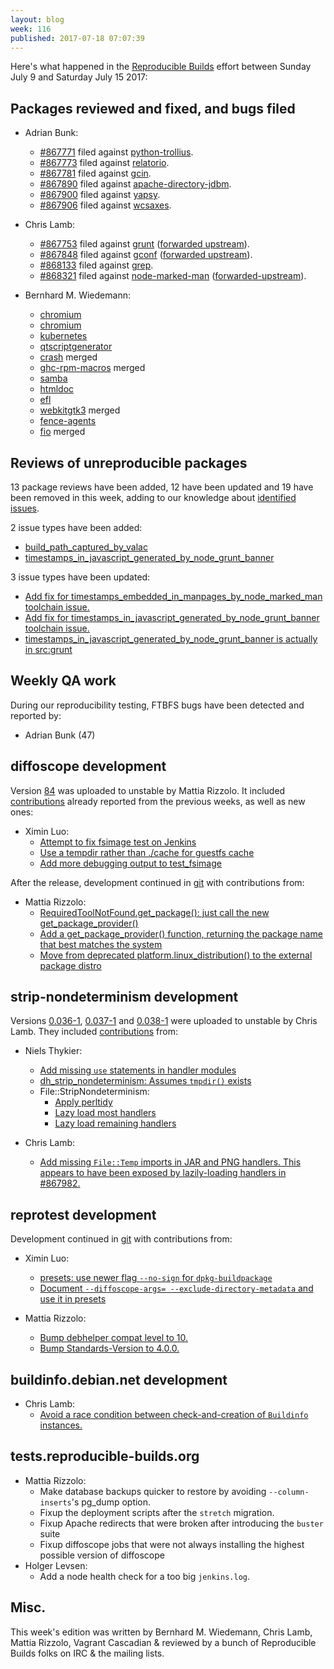 ```yaml
---
layout: blog
week: 116
published: 2017-07-18 07:07:39
---
```


Here's what happened in the [Reproducible Builds](https://reproducible-builds.org) effort between Sunday July 9 and Saturday July 15 2017:

Packages reviewed and fixed, and bugs filed
-------------------------------------------

* Adrian Bunk:
  * [#867771](https://bugs.debian.org/867771) filed against [python-trollius](https://tracker.debian.org/pkg/python-trollius).
  * [#867773](https://bugs.debian.org/867773) filed against [relatorio](https://tracker.debian.org/pkg/relatorio).
  * [#867781](https://bugs.debian.org/867781) filed against [gcin](https://tracker.debian.org/pkg/gcin).
  * [#867890](https://bugs.debian.org/867890) filed against [apache-directory-jdbm](https://tracker.debian.org/pkg/apache-directory-jdbm).
  * [#867900](https://bugs.debian.org/867900) filed against [yapsy](https://tracker.debian.org/pkg/yapsy).
  * [#867906](https://bugs.debian.org/867906) filed against [wcsaxes](https://tracker.debian.org/pkg/wcsaxes).

* Chris Lamb:
  * [#867753](https://bugs.debian.org/867753) filed against [grunt](https://tracker.debian.org/pkg/grunt) ([forwarded upstream](https://github.com/gruntjs/grunt/pull/1596)).
  * [#867848](https://bugs.debian.org/867848) filed against [gconf](https://tracker.debian.org/pkg/gconf) ([forwarded upstream](https://bugzilla.gnome.org/show_bug.cgi?id=784738)).
  * [#868133](https://bugs.debian.org/868133) filed against [grep](https://tracker.debian.org/pkg/grep).
  * [#868321](https://bugs.debian.org/868321) filed against [node-marked-man](https://tracker.debian.org/pkg/node-marked-man) ([forwarded-upstream](https://github.com/kapouer/marked-man/pull/12)).

* Bernhard M. Wiedemann:
  * [chromium](https://chromium-review.googlesource.com/563663)
  * [chromium](https://chromium-review.googlesource.com/564598)
  * [kubernetes](https://github.com/kubernetes/kubernetes/pull/48708)
  * [qtscriptgenerator](https://codereview.qt-project.org/199634)
  * [crash](https://github.com/crash-utility/crash/pull/14) merged
  * [ghc-rpm-macros](https://github.com/fedora-haskell/ghc-rpm-macros/commit/331f527a6d82c555f08fd5134a6b5cf27b2cf828) merged
  * [samba](https://lists.samba.org/archive/samba-technical/2017-July/121677.html)
  * [htmldoc](https://github.com/michaelrsweet/htmldoc/pull/310)
  * [efl](https://phab.enlightenment.org/D5023)
  * [webkitgtk3](https://bugs.webkit.org/show_bug.cgi?id=174540) merged
  * [fence-agents](https://github.com/ClusterLabs/fence-agents/pull/129)
  * [fio](https://github.com/axboe/fio/commit/785e49c659023df1735bff195ad4ba133ebd23a7) merged


Reviews of unreproducible packages
----------------------------------

13 package reviews have been added, 12 have been updated and 19 have been removed in this week,
adding to our knowledge about [identified issues](https://tests.reproducible-builds.org/debian/index_issues.html).

2 issue types have been added:

- [build\_path\_captured\_by\_valac](https://salsa.debian.org/reproducible-builds/reproducible-notes/commit/5419df72)
- [timestamps\_in\_javascript\_generated\_by\_node\_grunt\_banner](https://salsa.debian.org/reproducible-builds/reproducible-notes/commit/8e03ac72)

3 issue types have been updated:

- [Add fix for timestamps\_embedded\_in\_manpages\_by\_node\_marked\_man toolchain issue.](https://salsa.debian.org/reproducible-builds/reproducible-notes/commit/ed0088b5)
- [Add fix for timestamps\_in\_javascript\_generated\_by\_node\_grunt\_banner toolchain issue.](https://salsa.debian.org/reproducible-builds/reproducible-notes/commit/d8e59b41)
- [timestamps\_in\_javascript\_generated\_by\_node\_grunt\_banner is actually in src:grunt](https://salsa.debian.org/reproducible-builds/reproducible-notes/commit/2c4af288)


Weekly QA work
--------------

During our reproducibility testing, FTBFS bugs have been detected and reported by:

 - Adrian Bunk (47)

diffoscope development
----------------------

Version [84](https://tracker.debian.org/news/855731) was uploaded to unstable by Mattia Rizzolo. It included
[contributions](https://salsa.debian.org/reproducible-builds/diffoscope/commits/84)
already reported from the previous weeks, as well as new ones:

- Ximin Luo:
  - [Attempt to fix fsimage test on Jenkins](https://salsa.debian.org/reproducible-builds/diffoscope/commit/19aa724)
  - [Use a tempdir rather than ./cache for guestfs cache](https://salsa.debian.org/reproducible-builds/diffoscope/commit/c9a0c6c)
  - [Add more debugging output to test\_fsimage](https://salsa.debian.org/reproducible-builds/diffoscope/commit/1d677ca)


After the release, development continued in [git](
https://salsa.debian.org/reproducible-builds/diffoscope.git/log) with contributions from:

- Mattia Rizzolo:
  - [RequiredToolNotFound.get\_package(): just call the new get\_package\_provider()](https://salsa.debian.org/reproducible-builds/diffoscope/commit/c12bee5)
  - [Add a get\_package\_provider() function, returning the package name that best matches the system](https://salsa.debian.org/reproducible-builds/diffoscope/commit/e62306e)
  - [Move from deprecated platform.linux\_distribution() to the external package distro](https://salsa.debian.org/reproducible-builds/diffoscope/commit/c8927db)


strip-nondeterminism development
--------------------------------

Versions
[0.036-1](https://tracker.debian.org/news/855606),
[0.037-1](https://tracker.debian.org/news/855616) and
[0.038-1](https://tracker.debian.org/news/855723) were uploaded to unstable by
Chris Lamb. They included [contributions](https://salsa.debian.org/reproducible-builds/strip-nondeterminism/commits/debian/0.036-1) from:

- Niels Thykier:
  - [Add missing `use` statements in handler modules](https://salsa.debian.org/reproducible-builds/strip-nondeterminism.git/commit/?id=bc64781)
  - [dh\_strip\_nondeterminism: Assumes `tmpdir()` exists](https://salsa.debian.org/reproducible-builds/strip-nondeterminism.git/commit/?id=5d28db1)
  - File::StripNondeterminism:
     * [Apply perltidy](https://salsa.debian.org/reproducible-builds/strip-nondeterminism.git/commit/?id=02c3960)
     * [Lazy load most handlers](https://salsa.debian.org/reproducible-builds/strip-nondeterminism.git/commit/?id=45ee739)
     * [Lazy load remaining handlers](https://salsa.debian.org/reproducible-builds/strip-nondeterminism.git/commit/?id=71037f0)

- Chris Lamb:
  - [Add missing `File::Temp` imports in JAR and PNG handlers. This appears to have been exposed by lazily-loading handlers in #867982.](https://salsa.debian.org/reproducible-builds/strip-nondeterminism.git/commit/?id=3feaec9)


reprotest development
---------------------

Development continued in [git](https://salsa.debian.org/reproducible-builds/reprotest.git) with contributions from:

- Ximin Luo:
  - [presets: use newer flag `--no-sign` for `dpkg-buildpackage`](https://salsa.debian.org/reproducible-builds/reprotest.git/commit/?id=d806502)
  - [Document `--diffoscope-args= --exclude-directory-metadata` and use it in presets](https://salsa.debian.org/reproducible-builds/reprotest.git/commit/?id=2d246c8)

- Mattia Rizzolo:
  - [Bump debhelper compat level to 10.](https://salsa.debian.org/reproducible-builds/reprotest.git/commit/?id=6833ffa)
  - [Bump Standards-Version to 4.0.0.](https://salsa.debian.org/reproducible-builds/reprotest.git/commit/?id=10344ac)


buildinfo.debian.net development
--------------------------------

- Chris Lamb:
  - [Avoid a race condition between check-and-creation of `Buildinfo` instances.](https://salsa.debian.org/reproducible-builds/buildinfo.debian.net.git/commit/?id=fa69426)

tests.reproducible-builds.org
-----------------------

- Mattia Rizzolo:
  + Make database backups quicker to restore by avoiding `--column-inserts`'s pg\_dump option.
  + Fixup the deployment scripts after the `stretch` migration.
  + Fixup Apache redirects that were broken after introducing the `buster` suite
  + Fixup diffoscope jobs that were not always installing the highest possible version of diffoscope
- Holger Levsen:
  + Add a node health check for a too big `jenkins.log`.

Misc.
-----

This week's edition was written by Bernhard M. Wiedemann, Chris Lamb, Mattia Rizzolo, Vagrant Cascadian & reviewed by a bunch of Reproducible Builds folks on IRC & the mailing lists.
